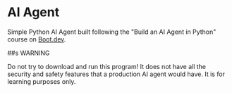 # AI Agent

Simple Python AI Agent built following the "Build an AI Agent in Python" course
on [Boot.dev](https://boot.dev/).

##s WARNING

Do not try to download and run this program! 
It does not have all the security and safety features that a production AI agent would have.
It is for learning purposes only.
